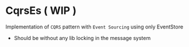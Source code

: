 # CqrsEs ( WIP )

Implementation of `CQRS` pattern with `Event Sourcing` using only EventStore
- Should be without any lib locking in the message system

